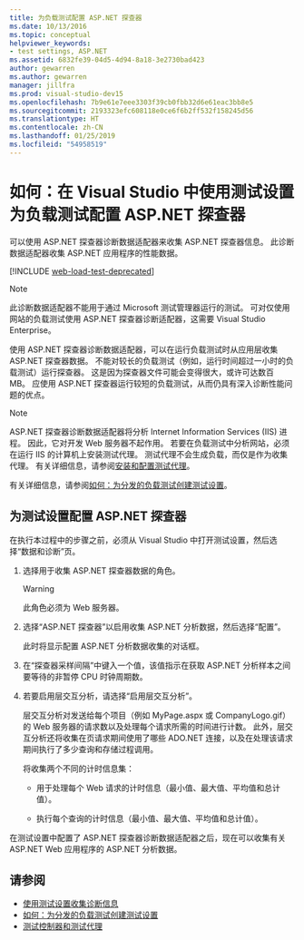```yaml
---
title: 为负载测试配置 ASP.NET 探查器
ms.date: 10/13/2016
ms.topic: conceptual
helpviewer_keywords:
- test settings, ASP.NET
ms.assetid: 6832fe39-04d5-4d94-8a18-3e2730bad423
author: gewarren
ms.author: gewarren
manager: jillfra
ms.prod: visual-studio-dev15
ms.openlocfilehash: 7b9e61e7eee3303f39cb0fbb32d6e61eac3bb8e5
ms.sourcegitcommit: 2193323efc608118e0ce6f6b2ff532f158245d56
ms.translationtype: HT
ms.contentlocale: zh-CN
ms.lasthandoff: 01/25/2019
ms.locfileid: "54958519"
---
```

# <a name="how-to-configure-aspnet-profiler-for-load-tests-using-test-settings-in-visual-studio"></a>如何：在 Visual Studio 中使用测试设置为负载测试配置 ASP.NET 探查器

可以使用 ASP.NET 探查器诊断数据适配器来收集 ASP.NET 探查器信息。 此诊断数据适配器收集 ASP.NET 应用程序的性能数据。

[!INCLUDE [web-load-test-deprecated](includes/web-load-test-deprecated.md)]

> [!NOTE]
> 此诊断数据适配器不能用于通过 Microsoft 测试管理器运行的测试。 可对仅使用网站的负载测试使用 ASP.NET 探查器诊断适配器，这需要 Visual Studio Enterprise。

使用 ASP.NET 探查器诊断数据适配器，可以在运行负载测试时从应用层收集 ASP.NET 探查器数据。 不能对较长的负载测试（例如，运行时间超过一小时的负载测试）运行探查器。 这是因为探查器文件可能会变得很大，或许可达数百 MB。 应使用 ASP.NET 探查器运行较短的负载测试，从而仍具有深入诊断性能问题的优点。

> [!NOTE]
> ASP.NET 探查器诊断数据适配器将分析 Internet Information Services (IIS) 进程。 因此，它对开发 Web 服务器不起作用。 若要在负载测试中分析网站，必须在运行 IIS 的计算机上安装测试代理。 测试代理不会生成负载，而仅是作为收集代理。 有关详细信息，请参阅[安装和配置测试代理](../test/lab-management/install-configure-test-agents.md)。

有关详细信息，请参阅[如何：为分发的负载测试创建测试设置](../test/how-to-create-a-test-setting-for-a-distributed-load-test.md)。

## <a name="configure-the-aspnet-profiler-for-your-test-settings"></a>为测试设置配置 ASP.NET 探查器

在执行本过程中的步骤之前，必须从 Visual Studio 中打开测试设置，然后选择“数据和诊断”页。

1.  选择用于收集 ASP.NET 探查器数据的角色。

    > [!WARNING]
    > 此角色必须为 Web 服务器。

2.  选择“ASP.NET 探查器”以启用收集 ASP.NET 分析数据，然后选择“配置”。

     此时将显示配置 ASP.NET 分析数据收集的对话框。

3.  在“探查器采样间隔”中键入一个值，该值指示在获取 ASP.NET 分析样本之间要等待的非暂停 CPU 时钟周期数。

4.  若要启用层交互分析，请选择“启用层交互分析”。

     层交互分析对发送给每个项目（例如 MyPage.aspx 或 CompanyLogo.gif）的 Web 服务器的请求数以及处理每个请求所需的时间进行计数。 此外，层交互分析还将收集在页请求期间使用了哪些 ADO.NET 连接，以及在处理该请求期间执行了多少查询和存储过程调用。

     将收集两个不同的计时信息集：

    -   用于处理每个 Web 请求的计时信息（最小值、最大值、平均值和总计值）。

    -   执行每个查询的计时信息（最小值、最大值、平均值和总计值）。

在测试设置中配置了 ASP.NET 探查器诊断数据适配器之后，现在可以收集有关 ASP.NET Web 应用程序的 ASP.NET 分析数据。

## <a name="see-also"></a>请参阅

- [使用测试设置收集诊断信息](../test/collect-diagnostic-information-using-test-settings.md)
- [如何：为分发的负载测试创建测试设置](../test/how-to-create-a-test-setting-for-a-distributed-load-test.md)
- [测试控制器和测试代理](configure-test-agents-and-controllers-for-load-tests.md)
